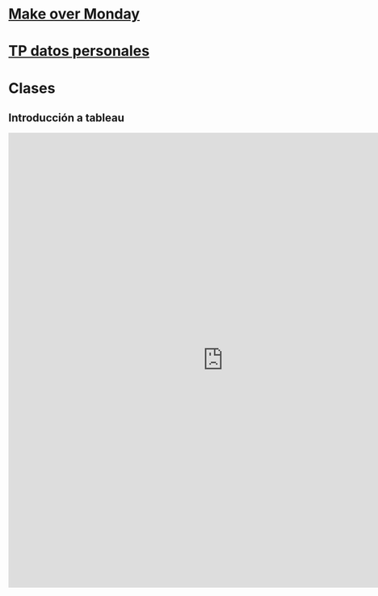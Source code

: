 # [Make over Monday](https://lpinilla.github.io/infovis/makeovermonday/tree.html)

# [TP datos personales](https://lpinilla.github.io/infovis/makeovermonday/duolingo_info.html)


# Clases

## Introducción a tableau

<iframe seamless frameborder="0" src="https://public.tableau.com/views/tutorial_tableau/Dashboard1?:language=es&publish=yes&:origin=viz_share_link&:showVizHome=no&:embed=yes&:display_count=yes
" scrolling='yes' width="850" height="900"></iframe>
